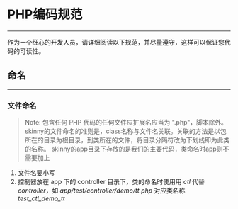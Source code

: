 # PHP编码规范
***
作为一个细心的开发人员，请详细阅读以下规范，并尽量遵守，这样可以保证您代码的可读性。   
## 命名 ##
***
### 文件命名
>Note: 包含任何 PHP 代码的任何文件应扩展名应当为 ".php"，脚本除外。 skinny的文件命名的准则是，class名称与文件名关联。关联的方法是以包所在的目录为根目录，到类所在的文件，将目录分隔符改为下划线即为此类的名称。 skinny的app目录下存放的是我们的主要代码，类命名时app则不需要加上   
1. 文件名要小写   
2. 控制器放在 app 下的 controller 目录下，类的命名时使用用 *ctl* 代替 *controller*，如 *app/test/controller/demo/tt.php* 对应类名称 *test_ctl_demo_tt*

